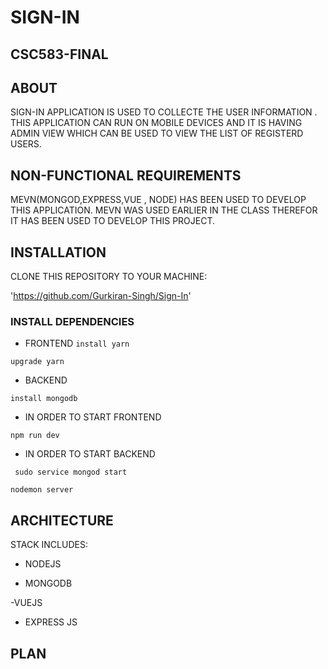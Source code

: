 # SIGN-IN

## CSC583-FINAL

## ABOUT

SIGN-IN APPLICATION IS USED TO COLLECTE THE USER INFORMATION .
THIS APPLICATION CAN RUN ON MOBILE DEVICES AND IT IS  HAVING  ADMIN VIEW WHICH CAN BE USED TO VIEW THE LIST OF REGISTERD USERS.

## NON-FUNCTIONAL REQUIREMENTS

MEVN(MONGOD,EXPRESS,VUE , NODE) HAS BEEN USED TO DEVELOP THIS APPLICATION.
MEVN WAS USED EARLIER IN THE CLASS THEREFOR IT HAS BEEN USED TO DEVELOP THIS PROJECT.

## INSTALLATION
CLONE THIS REPOSITORY TO YOUR MACHINE:

'https://github.com/Gurkiran-Singh/Sign-In'

### INSTALL DEPENDENCIES

- FRONTEND
`install yarn`

`upgrade yarn`

- BACKEND

`install mongodb`

- IN ORDER TO START  FRONTEND

`npm run dev`

- IN ORDER TO START BACKEND

` sudo service mongod start`

`nodemon server`

## ARCHITECTURE 

STACK INCLUDES:

- NODEJS 

- MONGODB

-VUEJS 

- EXPRESS JS




## PLAN


